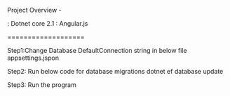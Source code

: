﻿Project Overview -

: Dotnet core 2.1
: Angular.js 

===================

Step1:Change Database DefaultConnection string in below file
  appsettings.jspon

Step2: Run below code for database migrations
  dotnet ef database update

Step3: Run the program
